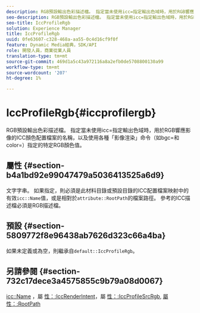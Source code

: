 ```yaml
---
description: RGB預設輸出色彩描述檔。 指定當未使用icc=指定輸出色域時，用於RGB響應影像的ICC顏色配置檔案的名稱，以及使用各種「影像渲染」命令（如bgc=和color=）指定的特定RGB顏色值。
seo-description: RGB預設輸出色彩描述檔。 指定當未使用icc=指定輸出色域時，用於RGB響應影像的ICC顏色配置檔案的名稱，以及使用各種「影像渲染」命令（如bgc=和color=）指定的特定RGB顏色值。
seo-title: IccProfileRgb
solution: Experience Manager
title: IccProfileRgb
uuid: 0fe63607-c328-468a-aa55-0c4d16cf9f0f
feature: Dynamic Media經典，SDK/API
role: 開發人員，商業從業人員
translation-type: tm+mt
source-git-commit: 469d1a5c43a972116a8a2efb0de5708800130a99
workflow-type: tm+mt
source-wordcount: '207'
ht-degree: 1%

---
```



# IccProfileRgb{#iccprofilergb}

RGB預設輸出色彩描述檔。 指定當未使用icc=指定輸出色域時，用於RGB響應影像的ICC顏色配置檔案的名稱，以及使用各種「影像渲染」命令（如bgc=和color=）指定的特定RGB顏色值。

## 屬性 {#section-b4a1bd92e99047479a5036413525a6d9}

文字字串。 如果指定，則必須是此材料目錄或預設目錄的ICC配置檔案映射中的有效`icc::Name`值，或是相對於`attribute::RootPath`的檔案路徑。 參考的ICC描述檔必須是RGB描述檔。

## 預設 {#section-5809772f8e96438ab7626d323c66a4ba}

如果未定義或為空，則繼承自`default::IccProfileRgb`。

## 另請參閱 {#section-732c17dece3a4575855c9b79a08d0067}

[icc::Name](../../../../../ir-api/material-cat/image-rendering-api-ref/c-ir-material-catalog/c-ir-icc-profile-map-reference/r-ir-name-icc.md#reference-7a293ede360e433782575f8f6a562ac2) ，屬 [性：:IccRenderIntent](../../../../../ir-api/material-cat/image-rendering-api-ref/c-ir-material-catalog/c-ir-attributes-reference/r-ir-iccrenderintent.md#reference-3b80b7a4c25545a593c5076f318b5c40)，屬 [性：:IccProfileSrcRgb](../../../../../ir-api/material-cat/image-rendering-api-ref/c-ir-material-catalog/c-ir-attributes-reference/r-ir-iccprofilesrcrgb.md#reference-2fb0f7cfc6e74813b82cd98ae165bd49), [屬性：:RootPath](../../../../../ir-api/material-cat/image-rendering-api-ref/c-ir-material-catalog/c-ir-attributes-reference/r-ir-rootpath.md#reference-a4d7c96b62e14fcbad1740c702f160f3)
